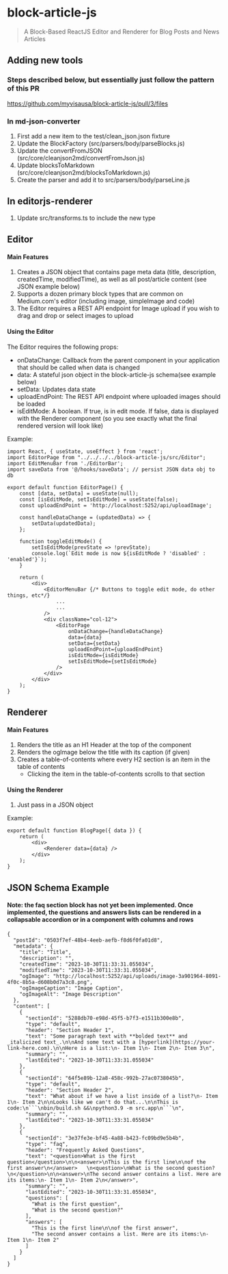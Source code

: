 # block-article-js
> A Block-Based ReactJS Editor and Renderer for Blog Posts and News Articles


## Adding new tools
### Steps described below, but essentially just follow the pattern of this PR
https://github.com/myvisausa/block-article-js/pull/3/files
### In md-json-converter
1. First add a new item to the test/clean_json.json fixture
2. Update the BlockFactory (src/parsers/body/parseBlocks.js)
3. Update the convertFromJSON (src/core/cleanjson2md/convertFromJson.js)
4. Update blocksToMarkdown (src/core/cleanjson2md/blocksToMarkdown.js)
5. Create the parser and add it to src/parsers/body/parseLine.js

## In editorjs-renderer
1. Update src/transforms.ts to include the new type

## Editor
#### Main Features
1. Creates a JSON object that contains page meta data (title, description, createdTime, modifiedTime), as well as all post/article content (see JSON example below)
2. Supports a dozen primary block types that are common on Medium.com's editor (including image, simpleImage and code)
3. The Editor requires a REST API endpoint for Image upload if you wish to drag and drop or select images to upload
#### Using the Editor
The Editor requires the following props: 
- onDataChange: Callback from the parent component in your application that should be called when data is changed
- data: A stateful json object in the block-article-js schema(see example below)
- setData: Updates data state
- uploadEndPoint: The REST API endpoint where uploaded images should be loaded
- isEditMode: A boolean. If true, is in edit mode. If false, data is displayed with the Renderer component (so you see exactly what the final rendered version will look like)

Example:
```
import React, { useState, useEffect } from 'react';
import EditorPage from "../../../../block-article-js/src/Editor";
import EditMenuBar from './EditorBar';
import saveData from '@/hooks/saveData'; // persist JSON data obj to db

export default function EditorPage() {
    const [data, setData] = useState(null);
    const [isEditMode, setIsEditMode] = useState(false);
    const uploadEndPoint = 'http://localhost:5252/api/uploadImage';

    const handleDataChange = (updatedData) => {
        setData(updatedData);
    };

    function toggleEditMode() {
        setIsEditMode(prevState => !prevState);
        console.log(`Edit mode is now ${isEditMode ? 'disabled' : 'enabled'}`);
    }

    return (
        <div>
            <EditorMenuBar {/* Buttons to toggle edit mode, do other things, etc*/}
                ...
                ...
            />
            <div className="col-12">
                <EditorPage 
                    onDataChange={handleDataChange} 
                    data={data} 
                    setData={setData} 
                    uploadEndPoint={uploadEndPoint}
                    isEditMode={isEditMode}
                    setIsEditMode={setIsEditMode}
                />
            </div>
        </div>
    );
}
```

## Renderer
#### Main Features
1. Renders the title as an H1 Header at the top of the component
2. Renders the ogImage below the title with its caption (if given)
3. Creates a table-of-contents where every H2 section is an item in the table of contents
    - Clicking the item in the table-of-contents scrolls to that section
#### Using the Renderer
1. Just pass in a JSON object 

Example:
```
export default function BlogPage({ data }) {
	return (
        <div>
            <Renderer data={data} />
        </div>
	);
}

```

## JSON Schema Example
#### Note: the faq section block has not yet been implemented. Once implemented, the questions and answers lists can be rendered in a collapsable accordion or in a component with columns and rows
```
{
  "postId": "0503f7ef-48b4-4eeb-aefb-f8d6f0fa01d8",
  "metadata": {
    "title": "Title",
    "description": "",
    "createdTime": "2023-10-30T11:33:31.055034",
    "modifiedTime": "2023-10-30T11:33:31.055034",
    "ogImage": "http://localhost:5252/api/uploads/image-3a901964-8091-4f0c-8b5a-d608b0d7a3c8.png",
    "ogImageCaption": "Image Caption",
    "ogImageAlt": "Image Description"
  },
  "content": [
    {
      "sectionId": "5288db70-e98d-45f5-b7f3-e1511b300e8b",
      "type": "default",
      "header": "Section Header 1",
      "text": "Some paragraph text with **bolded text** and _italicized text_.\n\nAnd some text with a [hyperlink](https://your-link-here.com).\n\nHere is a list:\n- Item 1\n- Item 2\n- Item 3\n",
      "summary": "",
      "lastEdited": "2023-10-30T11:33:31.055034"
    },
    {
      "sectionId": "64f5e89b-12a8-458c-992b-27ac0738045b",
      "type": "default",
      "header": "Section Header 2",
      "text": "What about if we have a list inside of a list?\n- Item 1\n- Item 2\n\nLooks like we can't do that...\n\nThis is code:\n```\nbin/build.sh &&\npython3.9 -m src.app\n```\n",
      "summary": "",
      "lastEdited": "2023-10-30T11:33:31.055034"
    },
    {
      "sectionId": "3e37fe3e-bf45-4a88-b423-fc09bd9e5b4b",
      "type": "faq",
      "header": "Frequently Asked Questions",
      "text": "<question>What is the first question</question>\n\n<answer>\nThis is the first line\n\nof the first answer\n</answer>   \n<question>\nWhat is the second question?\n</question>\n\n<answer>\nThe second answer contains a list. Here are its items:\n- Item 1\n- Item 2\n</answer>",
      "summary": "",
      "lastEdited": "2023-10-30T11:33:31.055034",
      "questions": [
        "What is the first question",
        "What is the second question?"
      ],
      "answers": [
        "This is the first line\n\nof the first answer",
        "The second answer contains a list. Here are its items:\n- Item 1\n- Item 2"
      ]
    }
  ]
}
```